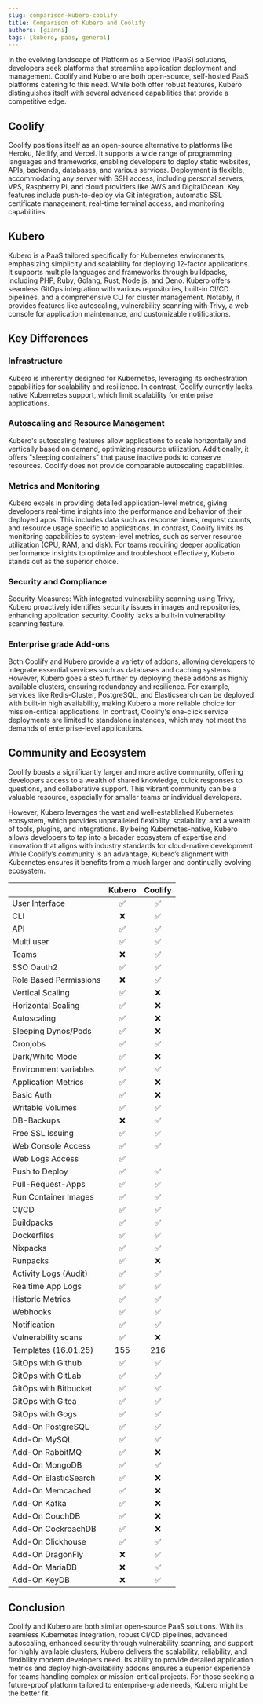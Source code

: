 ```yaml
---
slug: comparison-kubero-coolify
title: Comparison of Kubero and Coolify
authors: [gianni]
tags: [kubero, paas, general]
---
```


In the evolving landscape of Platform as a Service (PaaS) solutions, developers seek platforms that streamline application deployment and management. Coolify and Kubero are both open-source, self-hosted PaaS platforms catering to this need. While both offer robust features, Kubero distinguishes itself with several advanced capabilities that provide a competitive edge.

## Coolify
Coolify positions itself as an open-source alternative to platforms like Heroku, Netlify, and Vercel. It supports a wide range of programming languages and frameworks, enabling developers to deploy static websites, APIs, backends, databases, and various services. Deployment is flexible, accommodating any server with SSH access, including personal servers, VPS, Raspberry Pi, and cloud providers like AWS and DigitalOcean. Key features include push-to-deploy via Git integration, automatic SSL certificate management, real-time terminal access, and monitoring capabilities.

## Kubero
Kubero is a PaaS tailored specifically for Kubernetes environments, emphasizing simplicity and scalability for deploying 12-factor applications. It supports multiple languages and frameworks through buildpacks, including PHP, Ruby, Golang, Rust, Node.js, and Deno. Kubero offers seamless GitOps integration with various repositories, built-in CI/CD pipelines, and a comprehensive CLI for cluster management. Notably, it provides features like autoscaling, vulnerability scanning with Trivy, a web console for application maintenance, and customizable notifications.

## Key Differences

### Infrastructure
Kubero is inherently designed for Kubernetes, leveraging its orchestration capabilities for scalability and resilience. In contrast, Coolify currently lacks native Kubernetes support, which limit scalability for enterprise applications.

### Autoscaling and Resource Management 
Kubero's autoscaling features allow applications to scale horizontally and vertically based on demand, optimizing resource utilization. Additionally, it offers "sleeping containers" that pause inactive pods to conserve resources. Coolify does not provide comparable autoscaling capabilities.

### Metrics and Monitoring
Kubero excels in providing detailed application-level metrics, giving developers real-time insights into the performance and behavior of their deployed apps. This includes data such as response times, request counts, and resource usage specific to applications. In contrast, Coolify limits its monitoring capabilities to system-level metrics, such as server resource utilization (CPU, RAM, and disk). For teams requiring deeper application performance insights to optimize and troubleshoot effectively, Kubero stands out as the superior choice.

### Security and Compliance
Security Measures: With integrated vulnerability scanning using Trivy, Kubero proactively identifies security issues in images and repositories, enhancing application security. Coolify lacks a built-in vulnerability scanning feature.

### Enterprise grade Add-ons
Both Coolify and Kubero provide a variety of addons, allowing developers to integrate essential services such as databases and caching systems. However, Kubero goes a step further by deploying these addons as highly available clusters, ensuring redundancy and resilience. For example, services like Redis-Cluster, PostgreSQL, and Elasticsearch can be deployed with built-in high availability, making Kubero a more reliable choice for mission-critical applications. In contrast, Coolify's one-click service deployments are limited to standalone instances, which may not meet the demands of enterprise-level applications.

## Community and Ecosystem
Coolify boasts a significantly larger and more active community, offering developers access to a wealth of shared knowledge, quick responses to questions, and collaborative support. This vibrant community can be a valuable resource, especially for smaller teams or individual developers.

However, Kubero leverages the vast and well-established Kubernetes ecosystem, which provides unparalleled flexibility, scalability, and a wealth of tools, plugins, and integrations. By being Kubernetes-native, Kubero allows developers to tap into a broader ecosystem of expertise and innovation that aligns with industry standards for cloud-native development. While Coolify’s community is an advantage, Kubero’s alignment with Kubernetes ensures it benefits from a much larger and continually evolving ecosystem.


|                       | Kubero | Coolify | 
|-----------------------|:------:|:-------:|
| User Interface        | ✅     | ✅      |
| CLI                   | ❌     | ✅      |
| API                   | ✅     | ✅      |
| Multi user            | ✅     | ✅      |
| Teams                 | ❌     | ✅      |
| SSO Oauth2            | ✅     | ✅      |
| Role Based Permissions| ❌     | ✅      |
| Vertical Scaling      | ✅     | ❌      |
| Horizontal Scaling    | ✅     | ❌      |
| Autoscaling           | ✅     | ❌      |
| Sleeping Dynos/Pods   | ✅     | ❌      |
| Cronjobs              | ✅     | ✅      |
| Dark/White Mode       | ✅     | ❌      |
| Environment variables | ✅     | ✅      |
| Application Metrics   | ✅     | ❌      |
| Basic Auth            | ✅     | ❌      |
| Writable Volumes      | ✅     | ✅      |
| DB-Backups            | ❌     | ✅      |
| Free SSL Issuing      | ✅     | ✅      |
| Web Console Access    | ✅     | ✅      |
| Web Logs Access       | ✅     |         |
| Push to Deploy        | ✅     | ✅      |
| Pull-Request-Apps     | ✅     | ✅      |
| Run Container Images  | ✅     | ✅      |
| CI/CD                 | ✅     | ✅      |
| Buildpacks            | ✅     | ✅      |
| Dockerfiles           | ✅     | ✅      |
| Nixpacks              | ✅     | ✅      |
| Runpacks              | ✅     | ❌      |
| Activity Logs (Audit) | ✅     | ✅      |
| Realtime App Logs     | ✅     | ✅      |
| Historic Metrics      | ✅     | ✅      |
| Webhooks              | ✅     | ✅      |
| Notification          | ✅     | ✅      |
| Vulnerability scans   | ✅     | ❌      |
| Templates (16.01.25)  | 155    | 216     |
| GitOps with Github    | ✅     | ✅      |
| GitOps with GitLab    | ✅     | ✅      |
| GitOps with Bitbucket | ✅     | ✅      |
| GitOps with Gitea     | ✅     | ✅      |
| GitOps with Gogs      | ✅     | ✅      |
| Add-On PostgreSQL     | ✅     | ✅      |
| Add-On MySQL          | ✅     | ✅      |
| Add-On RabbitMQ       | ✅     | ❌      |
| Add-On MongoDB        | ✅     | ✅      |
| Add-On ElasticSearch  | ✅     | ❌      |
| Add-On Memcached      | ✅     | ❌      |
| Add-On Kafka          | ✅     | ❌      |
| Add-On CouchDB        | ✅     | ❌      |
| Add-On CockroachDB    | ✅     | ❌      |
| Add-On Clickhouse     | ✅     | ✅      |
| Add-On DragonFly      | ❌     | ✅      |
| Add-On MariaDB        | ❌     | ✅      |
| Add-On KeyDB          | ❌     | ✅      |


## Conclusion
Coolify and Kubero are both similar open-source PaaS solutions. With its seamless Kubernetes integration, robust CI/CD pipelines, advanced autoscaling, enhanced security through vulnerability scanning, and support for highly available clusters, Kubero delivers the scalability, reliability, and flexibility modern developers need. Its ability to provide detailed application metrics and deploy high-availability addons ensures a superior experience for teams handling complex or mission-critical projects. For those seeking a future-proof platform tailored to enterprise-grade needs, Kubero might be the better fit.